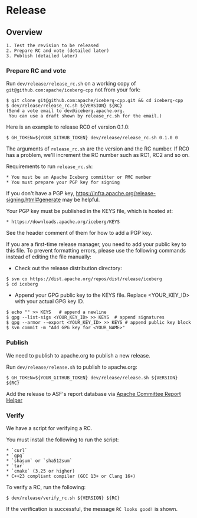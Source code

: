 <!--
  ~ Licensed to the Apache Software Foundation (ASF) under one
  ~ or more contributor license agreements.  See the NOTICE file
  ~ distributed with this work for additional information
  ~ regarding copyright ownership.  The ASF licenses this file
  ~ to you under the Apache License, Version 2.0 (the
  ~ "License"); you may not use this file except in compliance
  ~ with the License.  You may obtain a copy of the License at
  ~
  ~   http://www.apache.org/licenses/LICENSE-2.0
  ~
  ~ Unless required by applicable law or agreed to in writing,
  ~ software distributed under the License is distributed on an
  ~ "AS IS" BASIS, WITHOUT WARRANTIES OR CONDITIONS OF ANY
  ~ KIND, either express or implied.  See the License for the
  ~ specific language governing permissions and limitations
  ~ under the License.
-->

# Release

## Overview

    1. Test the revision to be released
    2. Prepare RC and vote (detailed later)
    3. Publish (detailed later)

### Prepare RC and vote

Run `dev/release/release_rc.sh` on a working copy of
`git@github.com:apache/iceberg-cpp` not from your fork:

```console
$ git clone git@github.com:apache/iceberg-cpp.git && cd iceberg-cpp
$ dev/release/release_rc.sh ${VERSION} ${RC}
(Send a vote email to dev@iceberg.apache.org.
 You can use a draft shown by release_rc.sh for the email.)
```

Here is an example to release RC0 of version 0.1.0:

```console
$ GH_TOKEN=${YOUR_GITHUB_TOKEN} dev/release/release_rc.sh 0.1.0 0
```

The arguments of `release_rc.sh` are the version and the RC number. If RC0 has a problem, we'll increment the RC number such as RC1, RC2 and so on.

Requirements to run `release_rc.sh`:

    * You must be an Apache Iceberg committer or PMC member
    * You must prepare your PGP key for signing

If you don't have a PGP key, https://infra.apache.org/release-signing.html#generate
may be helpful.

Your PGP key must be published in the KEYS file, which is hosted at:

    * https://downloads.apache.org/iceberg/KEYS

See the header comment of them for how to add a PGP key.

If you are a first-time release manager, you need to add your public key to this file. To prevent formatting errors, please use the following commands instead of editing the file manually:

+ Check out the release distribution directory:

```console
$ svn co https://dist.apache.org/repos/dist/release/iceberg
$ cd iceberg
```
+ Append your GPG public key to the KEYS file. Replace <YOUR_KEY_ID> with your actual GPG key ID.

```console
$ echo "" >> KEYS   # append a newline
$ gpg --list-sigs <YOUR_KEY_ID> >> KEYS  # append signatures
$ gpg --armor --export <YOUR_KEY_ID> >> KEYS # append public key block
$ svn commit -m "Add GPG key for <YOUR_NAME>"
```

### Publish

We need to publish to apache.org to publish a new release.

Run `dev/release/release.sh` to publish to apache.org:

```console
$ GH_TOKEN=${YOUR_GITHUB_TOKEN} dev/release/release.sh ${VERSION} ${RC}
```

Add the release to ASF's report database via [Apache Committee Report Helper](https://reporter.apache.org/addrelease.html?iceberg)

### Verify

We have a script for verifying a RC.

You must install the following to run the script:

    * `curl`
    * `gpg`
    * `shasum` or `sha512sum`
    * `tar`
    * `cmake` (3.25 or higher)
    * C++23 compliant compiler (GCC 13+ or Clang 16+)

To verify a RC, run the following:

```console
$ dev/release/verify_rc.sh ${VERSION} ${RC}
```

If the verification is successful, the message `RC looks good!` is shown.
